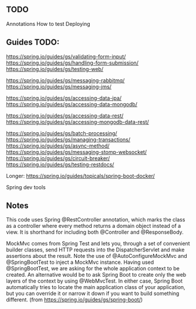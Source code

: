 ## TODO
Annotations
How to test
Deploying

## Guides TODO:


https://spring.io/guides/gs/validating-form-input/
https://spring.io/guides/gs/handling-form-submission/
https://spring.io/guides/gs/testing-web/

https://spring.io/guides/gs/messaging-rabbitmq/
https://spring.io/guides/gs/messaging-jms/

https://spring.io/guides/gs/accessing-data-jpa/
https://spring.io/guides/gs/accessing-data-mongodb/

https://spring.io/guides/gs/accessing-data-rest/
https://spring.io/guides/gs/accessing-mongodb-data-rest/

https://spring.io/guides/gs/batch-processing/
https://spring.io/guides/gs/managing-transactions/
https://spring.io/guides/gs/async-method/
https://spring.io/guides/gs/messaging-stomp-websocket/
https://spring.io/guides/gs/circuit-breaker/
https://spring.io/guides/gs/testing-restdocs/

Longer: https://spring.io/guides/topicals/spring-boot-docker/

Spring dev tools




## Notes
This code uses Spring @RestController annotation, which marks the class as a controller where every method returns a domain object instead of a view. It is shorthand for including both @Controller and @ResponseBody.

MockMvc comes from Spring Test and lets you, through a set of convenient builder classes, send HTTP requests into the DispatcherServlet and make assertions about the result. Note the use of @AutoConfigureMockMvc and @SpringBootTest to inject a MockMvc instance. Having used @SpringBootTest, we are asking for the whole application context to be created. An alternative would be to ask Spring Boot to create only the web layers of the context by using @WebMvcTest. In either case, Spring Boot automatically tries to locate the main application class of your application, but you can override it or narrow it down if you want to build something different.
(from https://spring.io/guides/gs/spring-boot/)

